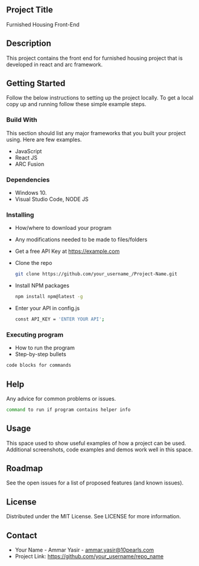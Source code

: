 ## Project Title
Furnished Housing Front-End

## Description
This project contains the front end for furnished housing project that is developed in react and arc framework.

## Getting Started
Follow the below instructions to setting up the project locally. To get a local copy up and running follow these simple example steps.

### Build With
This section should list any major frameworks that you built your project using. Here are few examples.

* JavaScript
* React JS
* ARC Fusion

### Dependencies
* Windows 10.
* Visual Studio Code, NODE JS

### Installing
* How/where to download your program
* Any modifications needed to be made to files/folders
* Get a free API Key at https://example.com

* Clone the repo
  ```sh
  git clone https://github.com/your_username_/Project-Name.git
  ```
* Install NPM packages
  ```sh
  npm install npm@latest -g
  ```
* Enter your API in config.js
   ```sh
  const API_KEY = 'ENTER YOUR API';
   ```
   
### Executing program
* How to run the program
* Step-by-step bullets
```sh
code blocks for commands
 ```
 
## Help
Any advice for common problems or issues.
```sh
command to run if program contains helper info
```

## Usage
This space used to show useful examples of how a project can be used. Additional screenshots, code examples and demos work well in this space.

## Roadmap
See the open issues for a list of proposed features (and known issues).

## License
Distributed under the MIT License. See LICENSE for more information.

## Contact
* Your Name - Ammar Yasir - ammar.yasir@10pearls.com
* Project Link: https://github.com/your_username/repo_name
